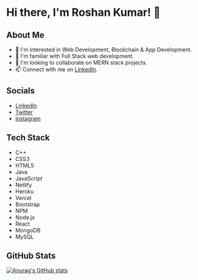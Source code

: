 # Hi there, I'm Roshan Kumar! 👋

## About Me
- 👀 I'm interested in Web Development, Blockchain & App Development.
- 🌱 I'm familiar with Full Stack web development.
- 💞️ I'm looking to collaborate on MERN stack projects.
- 📫 Connect with me on [LinkedIn](https://www.linkedin.com/in/yasshu/).

## Socials
- [LinkedIn](https://www.linkedin.com/in/roshan-kumar-810a1626a/)
- [Twitter](https://twitter.com/itsRoshanHarry)
- [Instagram](https://www.instagram.com/itsroshanharry/)

## Tech Stack
- C++
- CSS3
- HTML5
- Java
- JavaScript
- Netlify
- Heroku
- Vercel
- Bootstrap
- NPM
- Node.js
- React
- MongoDB
- MySQL

## GitHub Stats
[![Anurag's GitHub stats](https://github-readme-stats.vercel.app/api?username=yourusername)](https://github.com/anuraghazra/github-readme-stats)

